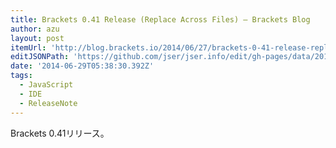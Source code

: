 ```yaml
---
title: Brackets 0.41 Release (Replace Across Files) – Brackets Blog
author: azu
layout: post
itemUrl: 'http://blog.brackets.io/2014/06/27/brackets-0-41-release-replace-across-files/'
editJSONPath: 'https://github.com/jser/jser.info/edit/gh-pages/data/2014/06/index.json'
date: '2014-06-29T05:38:30.392Z'
tags:
  - JavaScript
  - IDE
  - ReleaseNote
---
```

Brackets 0.41リリース。
